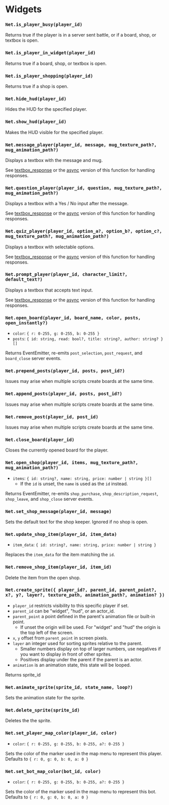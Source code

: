 # Widgets

### `Net.is_player_busy(player_id)`

Returns true if the player is in a server sent battle, or if a board, shop, or textbox is open.

### `Net.is_player_in_widget(player_id)`

Returns true if a board, shop, or textbox is open.

### `Net.is_player_shopping(player_id)`

Returns true if a shop is open.

### `Net.hide_hud(player_id)`

Hides the HUD for the specified player.

### `Net.show_hud(player_id)`

Makes the HUD visible for the specified player.

### `Net.message_player(player_id, message, mug_texture_path?, mug_animation_path?)`

Displays a textbox with the message and mug.

See [textbox_response](/server/lua-api/events#textbox_response) or the [async](/server/lua-api/async#asyncmessage_playerplayer_id-message-mug_texture_path-mug_animation_path) version of this function for handling responses.

### `Net.question_player(player_id, question, mug_texture_path?, mug_animation_path?)`

Displays a textbox with a Yes / No input after the message.

See [textbox_response](/server/lua-api/events#textbox_response) or the [async](/server/lua-api/async#asyncquestion_playerplayer_id-question-mug_texture_path-mug_animation_path>) version of this function for handling responses.

### `Net.quiz_player(player_id, option_a?, option_b?, option_c?, mug_texture_path?, mug_animation_path?)`

Displays a textbox with selectable options.

See [textbox_response](/server/lua-api/events#textbox_response) or the [async](/server/lua-api/async#asyncquiz_playerplayer_id-option_a-option_b-option_c-mug_texture_path-mug_animation_path>) version of this function for handling responses.

### `Net.prompt_player(player_id, character_limit?, default_text?)`

Displays a textbox that accepts text input.

See [textbox_response](/server/lua-api/events#textbox_response) or the [async](/server/lua-api/async#asyncprompt_playerplayer_id-character_limit-default_text) version of this function for handling responses.

### `Net.open_board(player_id, board_name, color, posts, open_instantly?)`

- `color`: `{ r: 0-255, g: 0-255, b: 0-255 }`
- `posts`: `{ id: string, read: bool?, title: string?, author: string? }[]`

Returns EventEmitter, re-emits `post_selection`, `post_request`, and `board_close` server events.

### `Net.prepend_posts(player_id, posts, post_id?)`

Issues may arise when multiple scripts create boards at the same time.

### `Net.append_posts(player_id, posts, post_id?)`

Issues may arise when multiple scripts create boards at the same time.

### `Net.remove_post(player_id, post_id)`

Issues may arise when multiple scripts create boards at the same time.

### `Net.close_board(player_id)`

Closes the currently opened board for the player.

### `Net.open_shop(player_id, items, mug_texture_path?, mug_animation_path?)`

- `items`: `{ id: string?, name: string, price: number | string }[]`
  - If the `id` is unset, the `name` is used as the `id` instead.

Returns EventEmitter, re-emits `shop_purchase`, `shop_description_request`, `shop_leave`, and `shop_close` server events.

### `Net.set_shop_message(player_id, message)`

Sets the default text for the shop keeper. Ignored if no shop is open.

### `Net.update_shop_item(player_id, item_data)`

- `item_data`: `{ id: string?, name: string, price: number | string }`

Replaces the `item_data` for the item matching the `id`.

### `Net.remove_shop_item(player_id, item_id)`

Delete the item from the open shop.

### `Net.create_sprite({ player_id?, parent_id, parent_point?, x?, y?, layer?, texture_path, animation_path?, animation? })`

- `player_id` restricts visibility to this specific player if set.
- `parent_id` can be "widget", "hud", or an actor_id.
- `parent_point` a point defined in the parent's animation file or built-in point.
  - If unset the origin will be used. For "widget" and "hud" the origin is the top left of the screen.
- `x`, `y` offset from `parent_point` in screen pixels.
- `layer` an integer used for sorting sprites relative to the parent.
  - Smaller numbers display on top of larger numbers, use negatives if you want to display in front of other sprites.
  - Positives display under the parent if the parent is an actor.
- `animation` is an animation state, this state will be looped.

Returns sprite_id

### `Net.animate_sprite(sprite_id, state_name, loop?)`

Sets the animation state for the sprite.

### `Net.delete_sprite(sprite_id)`

Deletes the the sprite.

### `Net.set_player_map_color(player_id, color)`

- `color`: `{ r: 0-255, g: 0-255, b: 0-255, a?: 0-255 }`

Sets the color of the marker used in the map menu to represent this player. Defaults to `{ r: 0, g: 0, b: 0, a: 0 }`

### `Net.set_bot_map_color(bot_id, color)`

- `color`: `{ r: 0-255, g: 0-255, b: 0-255, a?: 0-255 }`

Sets the color of the marker used in the map menu to represent this bot. Defaults to `{ r: 0, g: 0, b: 0, a: 0 }`
